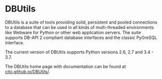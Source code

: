 DBUtils
=======

DBUtils is a suite of tools providing solid, persistent and pooled connections
to a database that can be used in all kinds of multi-threaded environments
like Webware for Python or other web application servers. The suite supports
DB-API 2 compliant database interfaces and the classic PyGreSQL interface.

The current version of DBUtils supports Python versions 2.6, 2.7 and 3.4 - 3.7.

The DBUtils home page with documentation can be found at
[cito.github.io/DBUtils/](https://cito.github.io/DBUtils/).

